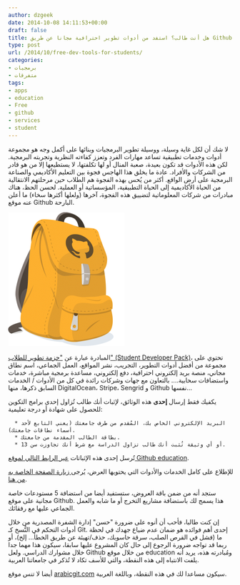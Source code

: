 ```yaml
---
author: dzgeek
date: 2014-10-08 14:11:53+00:00
draft: false
title: هل أنت طالب؟ استفد من أدوات تطوير احترافية مجانا عن طريق Github
type: post
url: /2014/10/free-dev-tools-for-students/
categories:
- برمجيات
- متفرقات
tags:
- apps
- education
- Free
- github
- services
- student
---
```


لا شك أن لكل غاية وسيلة، ووسيلة تطوير البرمجيات وبنائها على أكمل وجه هو مجموعة أدوات وخدمات تطبيقية تساعد مهارات الفرد وتعزز كفاءته النظرية وتجربته البرمجية. لكن هذه الأدوات قد تكون بعيدة، صعبة المنال أو لها تكلفتها، لا يستطيعها إلا من هو قادر من الشركات والأفراد. عادة ما يخلق هذا الهاجس فجوة بين التعليم الأكاديمي والصناعة البرمجية على أرض الواقع. أكثر من يُحس بهذه الفجوة هم الطلاب حين مرحلتهم الانتقالية من الحياة الأكاديمية إلى الحياة التطبيقية، المؤسساتية أو العملية. لحسن الحظ، هناك مبادرات من شركات المعلوماتية لتضييق هذه الفجوة، آخرها (ولعلها أكثرها سخاء) ما أعلن عنه موقع Github البارحة.

[![github-education](github-education-260x300.png)
](https://www.it-scoop.com/wp-content/uploads/2014/10/github-education.png)

المبادرة عبارة عن ["حزمة تطوير للطلاب" (Student Developer Pack)](https://education.github.com/pack)، تحتوي على مجموعة من أفضل أدوات التطوير، التجريب، نشر المواقع، العمل الجماعي، اسم نطاق مجاني، منصة بريد إلكتروني احترافية، دفع إلكتروني، مساعدة برمجية مباشرة، خدمات واستضافات سحابية.... بالتعاون مع جهات وشركات رائدة في كل من الأدوات / الخدمات السابق ذكرها، منها DigitalOcean، Stripe، Sengrid و Github نفسها...

يكفيك فقط إرسال **إحدى** هذه الوثائق، لإثبات أنك طالب تُزاول إحدى برامج التكوين للحصول على شهادة أو درجة تعليمية:



	  * البريد الإلكتروني الخاص بك، المُقدم من طرف جامعتك (يعني التابع لأحد أسماء نطاقات جامعتك).
	  * بطاقة الطالب المقدمة من جامعتك.
	  * أو أي وثيقة تُثبت أنك طالب تزاول الدراسة مع شرط أنك تجاوزت سن 13.

تُرسل إحدى هذه الإثباتات [عبر الرابط التالي لموقع Github education](https://education.github.com/discount_requests/new).

للإطلاع على كامل الخدمات والأدوات التي يحتويها العرض، يُرجى[ زيارة الصفحة الخاصة به من هنا](https://education.github.com/pack).

ستجد أنه من ضمن باقة العروض، ستستفيد أيضا من استضافة 5 مستودعات خاصة مجانية على موقع Github. هذا يسمج لك باستضافة مشاريع التخرج أو ما شابه والعمل الجماعي عليها مع رفقائك.

إن كنت طالبا، فأحب أن أنوه على ضرورة "حسن" إدارة الشفرة المصدرية من خلال أدوات التحكم في النُّسخ كـ Git. إحدى أهم فوائده هو ضمان عدم ضياع جهدك في لحظة ما (فشل في القرص الصلب، سرقة حاسوبك، حذف/تهيئة عن طريق الخطأ... إلخ)، أو ربما قد تواجه ضرورة الرجوع إلى حال كان المشروع عليها سابقا، سيكون هذا مهما جدا خلال مشوارك الدراسي. ولعل Github من خلال موقع education ومُبادرته هذه، يريد أنه يلفت الانتباه إلى هذه النقطة، والتي للأسف تكاد لا تُذكر في جامعاتنا العربية.

أيضا لا تنس موقع [arabicgit.com](//www.arabicgit.com) سيكون مساعدا لك في هذه النقطة، وباللغة العربية.
